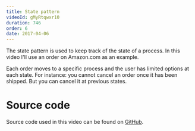 ```yaml
---
title: State pattern
videoId: gMyRtqwxr10
duration: 746
order: 6
date: 2017-04-06
---
```


The state pattern is used to keep track of the state of a process. In this video I'll use an order on Amazon.com as an example.

Each order moves to a specific process and the user has limited options at each state. For instance: you cannot cancel an order once it has been shipped. But you can cancel it at previous states.

# Source code
Source code used in this video can be found on <a href="https://github.com/SavjeeTutorials/typescript-design-patterns" target="_blank">GitHub</a>.
